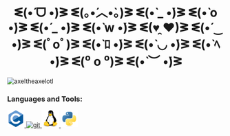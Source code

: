 <h1 align="center">ᓬ(•́ ᗜ •̀)ᕒ ᓬ(｡•́︿•̀｡)ᕒ ᓬ(•̀ _ •́)ᕒ ᓬ(•̀ o •́)ᕒ ᓬ(•́ _ •̀)ᕒ ᓬ(•̀ w •́)ᕒ
ᓬ(♥̯ ♥)ᕒ ᓬ(•́ ‿ •̀)ᕒ ᓬ(ﾟoﾟ)ᕒ ᓬ(•̀ ﾛ •́)ᕒ ᓬ(•̀ ◡ •́)ᕒ ᓬ(•̀ ﾍ •́)ᕒ ᓬ(⁰ o ⁰)ᕒ ᓬ(•̀ ︶ •́)ᕒ </h1>
<p align="left"> <img src="https://komarev.com/ghpvc/?username=axeltheaxelotl&label=Profile%20views&color=0e75b6&style=flat" alt="axeltheaxelotl" /> </p>

<h3 align="left">Languages and Tools:</h3>
<p align="left"> <a href="https://www.cprogramming.com/" target="_blank" rel="noreferrer"> <img src="https://raw.githubusercontent.com/devicons/devicon/master/icons/c/c-original.svg" alt="c" width="40" height="40"/> </a> <a href="https://git-scm.com/" target="_blank" rel="noreferrer"> <img src="https://www.vectorlogo.zone/logos/git-scm/git-scm-icon.svg" alt="git" width="40" height="40"/> </a> <a href="https://www.linux.org/" target="_blank" rel="noreferrer"> <img src="https://raw.githubusercontent.com/devicons/devicon/master/icons/linux/linux-original.svg" alt="linux" width="40" height="40"/> </a> <a href="https://www.python.org" target="_blank" rel="noreferrer"> <img src="https://raw.githubusercontent.com/devicons/devicon/master/icons/python/python-original.svg" alt="python" width="40" height="40"/> </a> </p>
